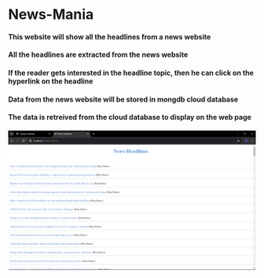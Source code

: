 # News-Mania
#### This website will show all the headlines from a news website
#### All the headlines are extracted from the news website
#### If the reader gets interested in the headline topic, then he can click on the hyperlink on the headline
#### Data from the news website will be stored in mongdb cloud database
#### The data is retreived from the cloud database to display on the web page

![website Page](news-website.png)

